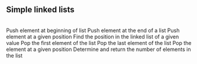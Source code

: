 <h2>Simple linked lists </h2><br>
Push element at beginning of list
Push element at the end of a list
Push element at a given position
Find the position in the linked list of a given value
Pop the first element of the list
Pop the last element of the list
Pop the element at a given position
Determine and return the number of elements in the list
